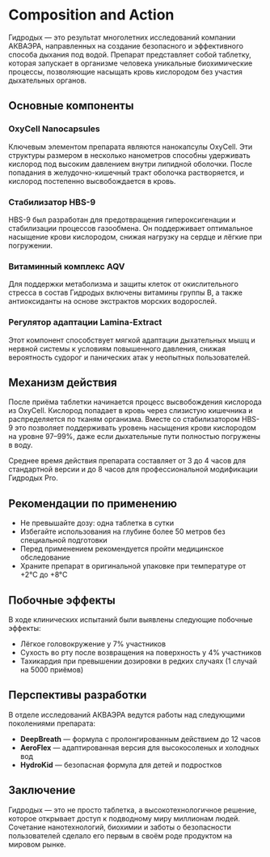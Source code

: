 # Composition and Action

Гидродых — это результат многолетних исследований компании АКВАЭРА, направленных на создание безопасного и эффективного способа дыхания под водой. Препарат представляет собой таблетку, которая запускает в организме человека уникальные биохимические процессы, позволяющие насыщать кровь кислородом без участия дыхательных органов.

## Основные компоненты

### OxyCell Nanocapsules

Ключевым элементом препарата являются нанокапсулы OxyCell. Эти структуры размером в несколько нанометров способны удерживать кислород под высоким давлением внутри липидной оболочки. После попадания в желудочно-кишечный тракт оболочка растворяется, и кислород постепенно высвобождается в кровь.

### Стабилизатор HBS-9

HBS-9 был разработан для предотвращения гипероксигенации и стабилизации процессов газообмена. Он поддерживает оптимальное насыщение крови кислородом, снижая нагрузку на сердце и лёгкие при погружении.

### Витаминный комплекс AQV

Для поддержки метаболизма и защиты клеток от окислительного стресса в состав Гидродых включены витамины группы B, а также антиоксиданты на основе экстрактов морских водорослей.

### Регулятор адаптации Lamina-Extract

Этот компонент способствует мягкой адаптации дыхательных мышц и нервной системы к условиям повышенного давления, снижая вероятность судорог и панических атак у неопытных пользователей.

## Механизм действия

После приёма таблетки начинается процесс высвобождения кислорода из OxyCell. Кислород попадает в кровь через слизистую кишечника и распределяется по тканям организма. Вместе со стабилизатором HBS-9 это позволяет поддерживать уровень насыщения крови кислородом на уровне 97–99%, даже если дыхательные пути полностью погружены в воду.

Среднее время действия препарата составляет от 3 до 4 часов для стандартной версии и до 8 часов для профессиональной модификации Гидродых Pro.

## Рекомендации по применению

- Не превышайте дозу: одна таблетка в сутки
- Избегайте использования на глубине более 50 метров без специальной подготовки
- Перед применением рекомендуется пройти медицинское обследование
- Храните препарат в оригинальной упаковке при температуре от +2°C до +8°C

## Побочные эффекты

В ходе клинических испытаний были выявлены следующие побочные эффекты:

- Лёгкое головокружение у 7% участников
- Сухость во рту после возвращения на поверхность у 4% участников
- Тахикардия при превышении дозировки в редких случаях (1 случай на 5000 приёмов)

## Перспективы разработки

В отделе исследований АКВАЭРА ведутся работы над следующими поколениями препарата:

- **DeepBreath** — формула с пролонгированным действием до 12 часов
- **AeroFlex** — адаптированная версия для высокосоленых и холодных вод
- **HydroKid** — безопасная формула для детей и подростков

## Заключение

Гидродых — это не просто таблетка, а высокотехнологичное решение, которое открывает доступ к подводному миру миллионам людей. Сочетание нанотехнологий, биохимии и заботы о безопасности пользователей сделало его первым в своём роде продуктом на мировом рынке.
